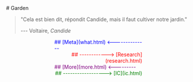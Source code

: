 <title>Garden</title>
# Garden

> "Cela est bien dit, répondit Candide, mais il faut cultiver notre jardin."
>
> --- Voltaire, _Candide_

<div style="width: 15rem; margin: auto">
<div style="color: blue">
## [Meta](what.html) <--------------
</div>

<div style="text-align: right; color: red">
## ------------> [Research](research.html)
</div>


<div style="color: purple">
## [More](more.html) <---------
</div>

<div style="text-align: right; color: green">
## ------------------> [IC](ic.html) 
</div>
</div>
